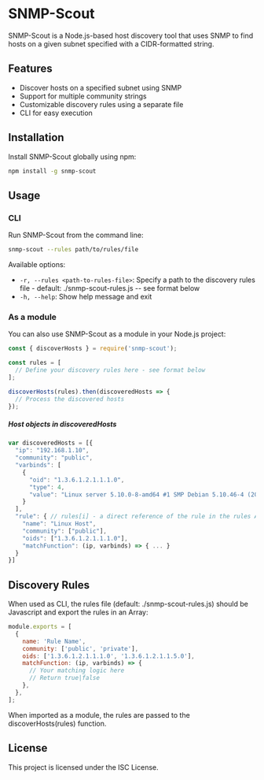 # SNMP-Scout

SNMP-Scout is a Node.js-based host discovery tool that uses SNMP to find hosts on a given subnet specified with a CIDR-formatted string.

## Features

- Discover hosts on a specified subnet using SNMP
- Support for multiple community strings
- Customizable discovery rules using a separate file
- CLI for easy execution

## Installation

Install SNMP-Scout globally using npm:

```sh
npm install -g snmp-scout
```

## Usage

### CLI

Run SNMP-Scout from the command line:

```sh
snmp-scout --rules path/to/rules/file
```

Available options:

- `-r, --rules <path-to-rules-file>`: Specify a path to the discovery rules file - default: ./snmp-scout-rules.js -- see format below
- `-h, --help`: Show help message and exit

### As a module

You can also use SNMP-Scout as a module in your Node.js project:

```javascript
const { discoverHosts } = require('snmp-scout');

const rules = [
  // Define your discovery rules here - see format below
];

discoverHosts(rules).then(discoveredHosts => {
  // Process the discovered hosts
});
```

##### Host objects in discoveredHosts

```javascript
var discoveredHosts = [{
  "ip": "192.168.1.10",
  "community": "public",
  "varbinds": [
    {
      "oid": "1.3.6.1.2.1.1.1.0",
      "type": 4,
      "value": "Linux server 5.10.0-8-amd64 #1 SMP Debian 5.10.46-4 (2021-08-03) x86_64"
    }
  ],
  "rule": { // rules[i] - a direct reference of the rule in the rules Array
    "name": "Linux Host",
    "community": ["public"],
    "oids": ["1.3.6.1.2.1.1.1.0"],
    "matchFunction": (ip, varbinds) => { ... }
  }
}]
```

## Discovery Rules

When used as CLI, the rules file (default: ./snmp-scout-rules.js) should be Javascript and export
the rules in an Array:

```javascript
module.exports = [
  {
    name: 'Rule Name',
    community: ['public', 'private'],
    oids: ['1.3.6.1.2.1.1.1.0', '1.3.6.1.2.1.1.5.0'],
    matchFunction: (ip, varbinds) => {
      // Your matching logic here
      // Return true|false
    },
  },
];
```

When imported as a module, the rules are passed to the discoverHosts(rules) function.

## License

This project is licensed under the ISC License.
